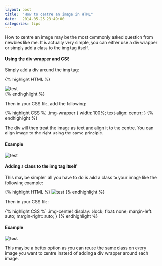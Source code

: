 ```yaml
---
layout: post
title:  "How to centre an image in HTML"
date:   2014-05-25 23:49:00
categories: tips
---
```


How to centre an image may be the most commonly asked question from newbies like me. It is actually very simple, you can either use a div wrapper or simply add a class to the img tag itself.

#### Using the div wrapper and CSS
Simply add a div around the img tag:

{% highlight HTML %}
<div class="img-wrapper">
	<img src="/img/test.png" alt="test"/>
</div>
{% endhighlight %}

Then in your CSS file, add the following: 

{% highlight CSS %}
.img-wrapper {
	width: 100%;
	text-align: center;
}
{% endhighlight %}

The div will then treat the image as text and align it to the centre. You can align image to the right using the same principle.

#### Example

<div class="img-wrapper">
	<img src="http://img2.wikia.nocookie.net/__cb20100218161535/streetfighter/images/0/03/Dudley3sportrait.gif" alt="test"/>
</div>

#### Adding a class to the img tag itself
This may be simpler, all you have to do is add a class to your image like the following example:

{% highlight HTML %}
<img src="/img/test.png" alt="test" class=".img-centre"/>
{% endhighlight %}

Then in your CSS file:

{% highlight CSS %}
.img-centre{
	display: block;
	float: none;
	margin-left: auto;
	margin-right: auto;
}
{% endhighlight %}

#### Example
<img src="http://img2.wikia.nocookie.net/__cb20100218161535/streetfighter/images/0/03/Dudley3sportrait.gif" alt="test" class="img-centre"/>

This may be a better option as you can reuse the same class on every image you want to centre instead of adding a div wrapper around each image.